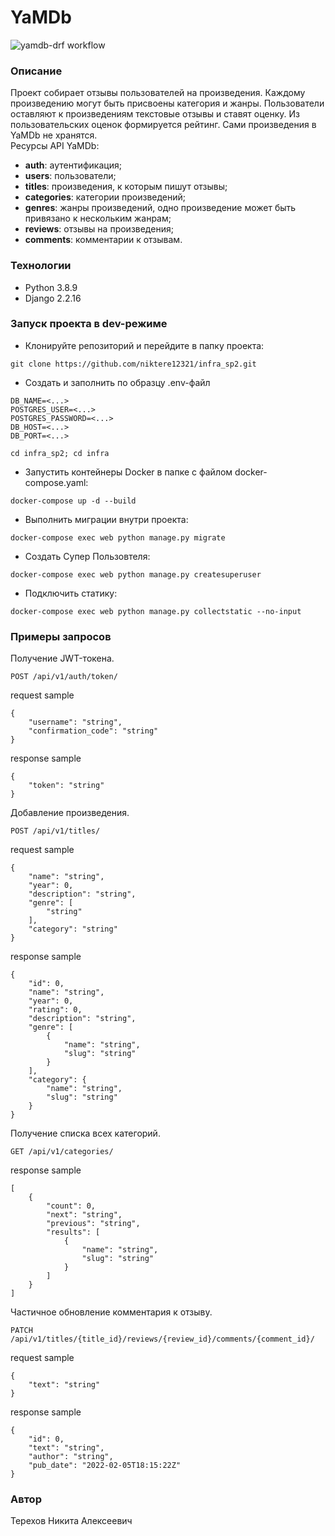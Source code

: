# YaMDb

![yamdb-drf workflow](https://github.com/niktere12321/yamdb_final/actions/workflows/yamdb_workflow.yml/badge.svg)

### Описание
Проект собирает отзывы пользователей на произведения. Каждому произведению могут быть присвоены категория и жанры. Пользователи оставляют к произведениям текстовые отзывы и ставят оценку. Из пользовательских оценок формируется рейтинг. Сами произведения в YaMDb не хранятся.  
Ресурсы API YaMDb:
- **auth**: аутентификация;
- **users**: пользователи;
- **titles**: произведения, к которым пишут отзывы;
- **categories**: категории произведений;
- **genres**: жанры произведений, одно произведение может быть привязано к нескольким жанрам;
- **reviews**: отзывы на произведения;
- **comments**: комментарии к отзывам.

### Технологии
- Python 3.8.9
- Django 2.2.16

### Запуск проекта в dev-режиме
- Клонируйте репозиторий и перейдите в папку проекта:
```
git clone https://github.com/niktere12321/infra_sp2.git
```
- Создать и заполнить по образцу .env-файл
```
DB_NAME=<...>
POSTGRES_USER=<...>
POSTGRES_PASSWORD=<...>
DB_HOST=<...>
DB_PORT=<...>
```
```
cd infra_sp2; cd infra
```
- Запустить контейнеры Docker в папке с файлом docker-compose.yaml:
```
docker-compose up -d --build
```
- Выполнить миграции внутри проекта:
```
docker-compose exec web python manage.py migrate
```
- Создать Супер Пользовтеля:
```
docker-compose exec web python manage.py createsuperuser
```
- Подключить статику:
```
docker-compose exec web python manage.py collectstatic --no-input
```

### Примеры запросов

Получение JWT-токена.

```POST /api/v1/auth/token/```

request sample
```
{
    "username": "string",
    "confirmation_code": "string"
}
```

response sample
```
{
    "token": "string"
}
```

Добавление произведения.

```POST /api/v1/titles/```

request sample
```
{
    "name": "string",
    "year": 0,
    "description": "string",
    "genre": [
        "string"
    ],
    "category": "string"
}
```

response sample
```
{
    "id": 0,
    "name": "string",
    "year": 0,
    "rating": 0,
    "description": "string",
    "genre": [
        {
            "name": "string",
            "slug": "string"
        }
    ],
    "category": {
        "name": "string",
        "slug": "string"
    }
}
```

Получение списка всех категорий.

```GET /api/v1/categories/```

response sample
```
[
    {
        "count": 0,
        "next": "string",
        "previous": "string",
        "results": [
            {
                "name": "string",
                "slug": "string"
            }
        ]
    }
]
```

Частичное обновление комментария к отзыву.

```PATCH /api/v1/titles/{title_id}/reviews/{review_id}/comments/{comment_id}/```

request sample
```
{
    "text": "string"
}
```

response sample
```
{
    "id": 0,
    "text": "string",
    "author": "string",
    "pub_date": "2022-02-05T18:15:22Z"
}
```

### Автор

Терехов Никита Алексеевич

